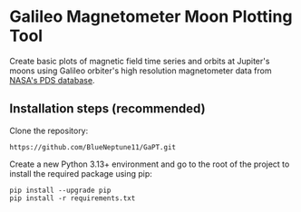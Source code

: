 # **Ga**lileo Magnetometer Moon **P**lotting **T**ool

Create basic plots of magnetic field time series and orbits at Jupiter's moons using Galileo orbiter's high resolution magnetometer data from [NASA's PDS database]( https://search-pdsppi.igpp.ucla.edu/search/view/?f=yes&id=pds://PPI/galileo-mag-jup-calibrated).

## Installation steps (recommended)

Clone the repository:

```
https://github.com/BlueNeptune11/GaPT.git
```

Create a new Python 3.13+ environment and go to the root of the project to install the required package using pip:

```
pip install --upgrade pip
pip install -r requirements.txt
```
